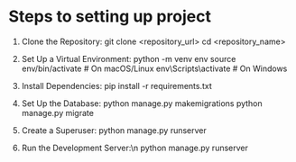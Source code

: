 #  Steps to setting up project

1. Clone the Repository: 
git clone <repository_url>
cd <repository_name>

2. Set Up a Virtual Environment:
python -m venv env
source env/bin/activate  # On macOS/Linux
env\Scripts\activate  # On Windows

3. Install Dependencies:
pip install -r requirements.txt

4. Set Up the Database:
python manage.py makemigrations
python manage.py migrate

5. Create a Superuser:
python manage.py runserver

6. Run the Development Server:\n
python manage.py runserver
